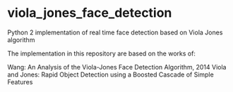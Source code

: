 # viola_jones_face_detection
Python 2 implementation of real time face detection based on Viola Jones algorithm

The implementation in this repository are based on the works of:

Wang: An Analysis of the Viola-Jones Face Detection Algorithm, 2014
Viola and Jones: Rapid Object Detection using a Boosted Cascade of Simple Features 
